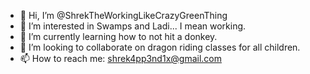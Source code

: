 - 👋 Hi, I’m @ShrekTheWorkingLikeCrazyGreenThing
- 👀 I’m interested in Swamps and Ladi... I mean working.
- 🌱 I’m currently learning how to not hit a donkey.
- 💞️ I’m looking to collaborate on dragon riding classes for all children.
- 📫 How to reach me: shrek4pp3nd1x@gmail.com
<!---
ShrekTheWorkingLikeCrazyGreenThing/ShrekTheWorkingLikeCrazyGreenThing is a ✨ special ✨ repository because its `README.md` (this file) appears on your GitHub profile.
You can click the Preview link to take a look at your changes.
--->
